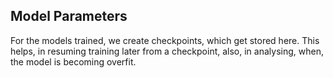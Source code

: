 Model Parameters
----------------

For the models trained, we create checkpoints, which get stored here. This helps, in resuming training later from a checkpoint, also, in analysing, when, the model is becoming overfit.
